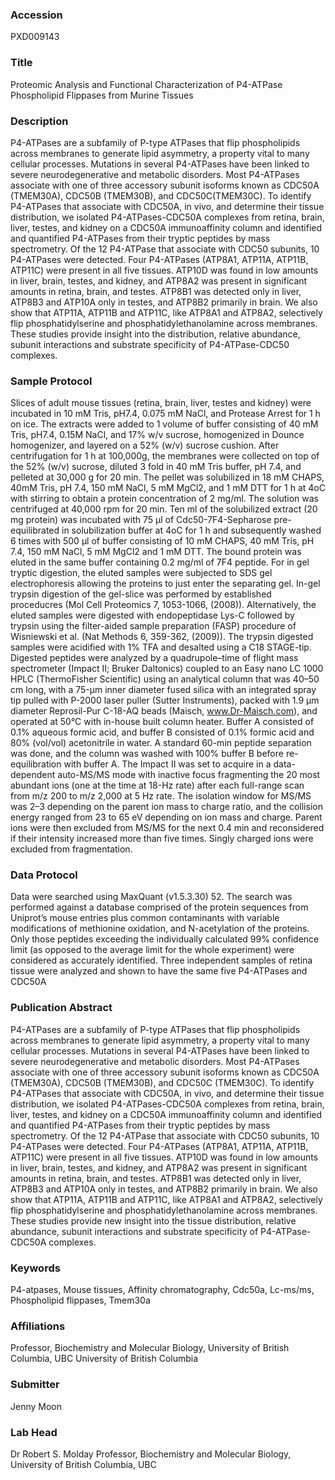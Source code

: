 ### Accession
PXD009143

### Title
Proteomic Analysis and Functional Characterization of P4-ATPase Phospholipid Flippases from Murine Tissues

### Description
P4-ATPases are a subfamily of P-type ATPases that flip phospholipids across membranes to generate lipid asymmetry, a property vital to many cellular processes. Mutations in several P4-ATPases have been linked to severe neurodegenerative and metabolic disorders.  Most P4-ATPases associate with one of three accessory subunit isoforms known as CDC50A (TMEM30A), CDC50B (TMEM30B), and CDC50C(TMEM30C).  To identify P4-ATPases that associate with CDC50A, in vivo, and determine their tissue distribution, we isolated P4-ATPases-CDC50A complexes from retina, brain, liver, testes, and kidney on a CDC50A immunoaffinity column and identified and quantified P4-ATPases from their tryptic peptides by mass spectrometry.  Of the 12 P4-ATPase that associate with CDC50 subunits, 10 P4-ATPases were detected. Four P4-ATPases (ATP8A1, ATP11A, ATP11B, ATP11C) were present in all five tissues. ATP10D was found in low amounts in liver, brain, testes, and kidney, and ATP8A2 was present in significant amounts in retina, brain, and testes. ATP8B1 was detected only in liver, ATP8B3 and ATP10A only in testes, and ATP8B2 primarily in brain. We also show that ATP11A, ATP11B and ATP11C, like ATP8A1 and ATP8A2, selectively flip phosphatidylserine and phosphatidylethanolamine across membranes. These studies provide insight into the distribution, relative abundance, subunit interactions and substrate specificity of P4-ATPase-CDC50 complexes.

### Sample Protocol
Slices of adult mouse tissues (retina, brain, liver, testes and kidney) were incubated in 10 mM Tris, pH7.4, 0.075 mM NaCl, and Protease Arrest for 1 h on ice.  The extracts were added to 1 volume of buffer consisting of 40 mM Tris, pH7.4, 0.15M NaCl, and 17% w/v sucrose, homogenized  in Dounce homogenizer, and layered on a 52% (w/v) sucrose cushion.  After centrifugation for 1 h at 100,000g, the membranes were collected on top of the 52% (w/v) sucrose, diluted 3 fold in 40 mM Tris buffer, pH 7.4, and pelleted at 30,000 g for 20 min. The pellet was solubilized in 18 mM CHAPS, 40mM Tris, pH 7.4, 150 mM NaCl, 5 mM MgCl2, and 1 mM DTT for 1 h at 4oC with stirring to obtain a protein concentration of 2 mg/ml. The solution was centrifuged at 40,000 rpm for 20 min. Ten ml of the solubilized extract (20 mg protein) was incubated with 75 µl of Cdc50-7F4-Sepharose pre-equilibrated in solubilization buffer at 4oC for 1 h and subsequently washed 6 times with 500 µl of buffer consisting of 10 mM CHAPS, 40 mM Tris, pH 7.4, 150 mM NaCl, 5 mM MgCl2 and 1 mM DTT.  The bound protein was eluted in the same buffer containing 0.2 mg/ml of 7F4 peptide.   For in gel tryptic digestion, the eluted samples were subjected to SDS gel electrophoresis allowing the proteins to just enter the separating gel.  In-gel trypsin digestion of the gel-slice was performed by established proceducres (Mol Cell Proteomics 7, 1053-1066, (2008)).   Alternatively, the eluted samples were digested with endopeptidase Lys-C followed by trypsin using the filter-aided sample preparation (FASP) procedure of Wisniewski et al. (Nat Methods 6, 359-362, (2009)). The trypsin digested samples were acidified with 1% TFA and desalted using a C18 STAGE-tip.  Digested peptides were analyzed by a quadrupole–time of flight mass spectrometer (Impact II; Bruker Daltonics) coupled to an Easy nano LC 1000 HPLC (ThermoFisher Scientific) using an analytical column that was 40–50 cm long, with a 75-μm inner diameter fused silica with an integrated spray tip pulled with P-2000 laser puller (Sutter Instruments), packed with 1.9 μm diameter Reprosil-Pur C-18-AQ beads (Maisch, www.Dr-Maisch.com), and operated at 50°C with in-house built column heater. Buffer A consisted of 0.1% aqueous formic acid, and buffer B consisted of 0.1% formic acid and 80% (vol/vol) acetonitrile in water. A standard 60-min peptide separation was done, and the column was washed with 100% buffer B before re-equilibration with buffer A. The Impact II was set to acquire in a data-dependent auto-MS/MS mode with inactive focus fragmenting the 20 most abundant ions (one at the time at 18-Hz rate) after each full-range scan from m/z 200 to m/z 2,000 at 5 Hz rate. The isolation window for MS/MS was 2–3 depending on the parent ion mass to charge ratio, and the collision energy ranged from 23 to 65 eV depending on ion mass and charge. Parent ions were then excluded from MS/MS for the next 0.4 min and reconsidered if their intensity increased more than five times. Singly charged ions were excluded from fragmentation.

### Data Protocol
Data were searched using MaxQuant (v1.5.3.30) 52. The search was performed against a database comprised of the protein sequences from Uniprot’s mouse entries plus common contaminants with variable modifications of methionine oxidation, and N-acetylation of the proteins. Only those peptides exceeding the individually calculated 99% confidence limit (as opposed to the average limit for the whole experiment) were considered as accurately identified. Three independent samples of retina tissue were analyzed and shown to have the same five P4-ATPases and CDC50A

### Publication Abstract
P4-ATPases are a subfamily of P-type ATPases that flip phospholipids across membranes to generate lipid asymmetry, a property vital to many cellular processes. Mutations in several P4-ATPases have been linked to severe neurodegenerative and metabolic disorders. Most P4-ATPases associate with one of three accessory subunit isoforms known as CDC50A (TMEM30A), CDC50B (TMEM30B), and CDC50C (TMEM30C). To identify P4-ATPases that associate with CDC50A, in vivo, and determine their tissue distribution, we isolated P4-ATPases-CDC50A complexes from retina, brain, liver, testes, and kidney on a CDC50A immunoaffinity column and identified and quantified P4-ATPases from their tryptic peptides by mass spectrometry. Of the 12 P4-ATPase that associate with CDC50 subunits, 10 P4-ATPases were detected. Four P4-ATPases (ATP8A1, ATP11A, ATP11B, ATP11C) were present in all five tissues. ATP10D was found in low amounts in liver, brain, testes, and kidney, and ATP8A2 was present in significant amounts in retina, brain, and testes. ATP8B1 was detected only in liver, ATP8B3 and ATP10A only in testes, and ATP8B2 primarily in brain. We also show that ATP11A, ATP11B and ATP11C, like ATP8A1 and ATP8A2, selectively flip phosphatidylserine and phosphatidylethanolamine across membranes. These studies provide new insight into the tissue distribution, relative abundance, subunit interactions and substrate specificity of P4-ATPase-CDC50A complexes.

### Keywords
P4-atpases, Mouse tissues, Affinity chromatography, Cdc50a, Lc-ms/ms, Phospholipid flippases, Tmem30a

### Affiliations
Professor, Biochemistry and Molecular Biology, University of British Columbia, UBC
University of British Columbia

### Submitter
Jenny Moon

### Lab Head
Dr Robert S. Molday
Professor, Biochemistry and Molecular Biology, University of British Columbia, UBC


